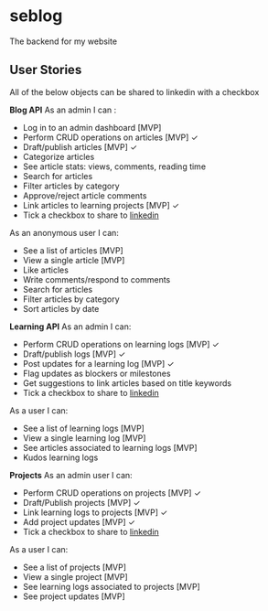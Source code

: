 # seblog

The backend for my website

## User Stories

All of the below objects can be shared to linkedin with a checkbox

**Blog API**
As an admin I can :

- Log in to an admin dashboard [MVP]
- Perform CRUD operations on articles [MVP] ✓
- Draft/publish articles [MVP] ✓
- Categorize articles
- See article stats: views, comments, reading time
- Search for articles
- Filter articles by category
- Approve/reject article comments
- Link articles to learning projects [MVP] ✓
- Tick a checkbox to share to [linkedin](https://docs.microsoft.com/en-us/linkedin/consumer/integrations/self-serve/share-on-linkedin)

As an anonymous user I can:

- See a list of articles [MVP]
- View a single article [MVP]
- Like articles
- Write comments/respond to comments
- Search for articles
- Filter articles by category
- Sort articles by date

**Learning API**
As an admin I can:

- Perform CRUD operations on learning logs [MVP] ✓
- Draft/publish logs [MVP] ✓
- Post updates for a learning log [MVP] ✓
- Flag updates as blockers or milestones
- Get suggestions to link articles based on title keywords
- Tick a checkbox to share to [linkedin](https://docs.microsoft.com/en-us/linkedin/consumer/integrations/self-serve/share-on-linkedin)

As a user I can:

- See a list of learning logs [MVP]
- View a single learning log [MVP]
- See articles associated to learning logs [MVP]
- Kudos learning logs

**Projects**
As an admin user I can:

- Perform CRUD operations on projects [MVP] ✓
- Draft/Publish projects [MVP] ✓
- Link learning logs to projects [MVP] ✓
- Add project updates [MVP] ✓
- Tick a checkbox to share to [linkedin](https://docs.microsoft.com/en-us/linkedin/consumer/integrations/self-serve/share-on-linkedin)

As a user I can:

- See a list of projects [MVP]
- View a single project [MVP]
- See learning logs associated to projects [MVP]
- See project updates [MVP]
